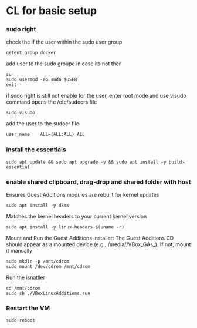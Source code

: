 # CL for basic setup
### sudo right
check the if the user within the sudo user group
```
getent group docker
```
add user to the sudo groupe in case its not ther
```shell
su
sudo usermod -aG sudo $USER
exit
```
if sudo right is still not enable for the user, enter root mode and use visudo command opens the /etc/sudoers file
```
sudo visudo
```
add the user to the sudoer file
```txt
user_name    ALL=(ALL:ALL) ALL
```
### install the essentials
```
sudo apt update && sudo apt upgrade -y && sudo apt install -y build-essential
```
### enable shared clipboard, drag-drop and shared folder with host
Ensures Guest Additions modules are rebuilt for kernel updates
```
sudo apt install -y dkms
```
Matches the kernel headers to your current kernel version
```
sudo apt install -y linux-headers-$(uname -r)
```
Mount and Run the Guest Additions Installer: The Guest Additions CD should appear as a mounted device (e.g., /media/<username>/VBox_GAs_<version>). If not, mount it manually
```
sudo mkdir -p /mnt/cdrom
sudo mount /dev/cdrom /mnt/cdrom
```
Run the isnatller
```
cd /mnt/cdrom
sudo sh ./VBoxLinuxAdditions.run
```
### Restart the VM
```
sudo reboot
```